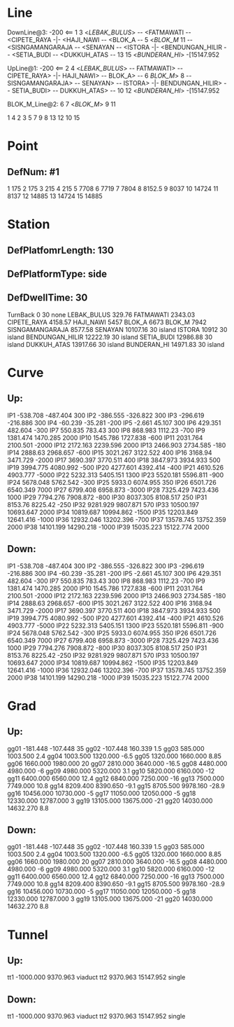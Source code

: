 # Line
DownLine@3: -200 <== <TurnBack> 1 3 <*LEBAK_BULUS*> -- <FATMAWATI  -- <CIPETE_RAYA  -|- <HAJI_NAWI   -- <BLOK_A  -- 5 <*BLOK_M*  11 -- <SISNGAMANGARAJA  -- <SENAYAN  -- <ISTORA  -|- <BENDUNGAN_HILIR  -- <SETIA_BUDI  -- <DUKKUH_ATAS  -- 13 15 <*BUNDERAN_HI*> -[15147.952

UpLine@1:   -200 <== <TurnBack> 2 4 <*LEBAK_BULUS*> --  FATMAWATI> --  CIPETE_RAYA> -|-  HAJI_NAWI>  --  BLOK_A> -- 6  *BLOK_M*> 8  --  SISNGAMANGARAJA> --  SENAYAN> --  ISTORA> -|-  BENDUNGAN_HILIR> --  SETIA_BUDI> --  DUKKUH_ATAS> -- 10 12 <*BUNDERAN_HI*> -[15147.952

BLOK_M_Line@2: 6 7 <*BLOK_M*> 9 11

1 4
2 3
5 7
9 8
13 12
10 15

# Point
## DefNum: #1
1      175
2      175
3      215
4      215
5      7708
6      7719
7      7804
8      8152.5
9      8037
10     14724
11     8137
12     14885
13     14724
15     14885

# Station
## DefPlatfomrLength: 130
## DefPlatformType: side
## DefDwellTime: 30
TurnBack         0          30   none
LEBAK_BULUS      329.76
FATMAWATI        2343.03
CIPETE_RAYA      4158.57
HAJI_NAWI        5457
BLOK_A           6673
BLOK_M           7942
SISNGAMANGARAJA  8577.58
SENAYAN          10107.16   30   island
ISTORA           10912      30   island
BENDUNGAN_HILIR  12222.19   30   island
SETIA_BUDI       12986.88   30   island
DUKKUH_ATAS      13917.66   30   island
BUNDERAN_HI      14971.83   30   island

# Curve
## Up:
IP1       -538.708     -487.404    300
IP2       -386.555     -326.822    300
IP3       -296.619     -216.886    300
IP4       -60.239      -35.281     -200
IP5       -2.661       45.107      300
IP6       429.351      482.604     -300
IP7       550.835      783.43      300
IP8       868.983      1112.23     -700
IP9       1381.474     1470.285    2000
IP10      1545.786     1727.838    -600
IP11      2031.764     2100.501    -2000
IP12      2172.163     2239.596    2000
IP13      2466.903     2734.585    -180
IP14      2888.63      2968.657    -600
IP15      3021.267     3122.522    400
IP16      3168.94      3471.729    -2000
IP17      3690.397     3770.511    400
IP18      3847.973     3934.933    500
IP19      3994.775     4080.992    -500
IP20      4277.601     4392.414    -400
IP21      4610.526     4903.777    -5000
IP22      5232.313     5405.151    1300
IP23      5520.181     5596.811    -900
IP24      5678.048     5762.542    -300
IP25      5933.0       6074.955    350
IP26      6501.726     6540.349    7000
IP27      6799.408     6958.873    -3000
IP28      7325.429     7423.436    1000
IP29      7794.276     7908.872    -800
IP30      8037.305     8108.517    250
IP31      8153.76      8225.42     -250
IP32      9281.929     9807.871    570
IP33      10500.197    10693.647   2000
IP34      10819.687    10994.862   -1500
IP35      12203.849    12641.416   -1000
IP36      12932.046    13202.396   -700
IP37      13578.745    13752.359   2000
IP38      14101.199    14290.218   -1000
IP39      15035.223    15122.774   2000

## Down:
IP1       -538.708     -487.404    300
IP2       -386.555     -326.822    300
IP3       -296.619     -216.886    300
IP4       -60.239      -35.281     -200
IP5       -2.661       45.107      300
IP6       429.351      482.604     -300
IP7       550.835      783.43      300
IP8       868.983      1112.23     -700
IP9       1381.474     1470.285    2000
IP10      1545.786     1727.838    -600
IP11      2031.764     2100.501    -2000
IP12      2172.163     2239.596    2000
IP13      2466.903     2734.585    -180
IP14      2888.63      2968.657    -600
IP15      3021.267     3122.522    400
IP16      3168.94      3471.729    -2000
IP17      3690.397     3770.511    400
IP18      3847.973     3934.933    500
IP19      3994.775     4080.992    -500
IP20      4277.601     4392.414    -400
IP21      4610.526     4903.777    -5000
IP22      5232.313     5405.151    1300
IP23      5520.181     5596.811    -900
IP24      5678.048     5762.542    -300
IP25      5933.0       6074.955    350
IP26      6501.726     6540.349    7000
IP27      6799.408     6958.873    -3000
IP28      7325.429     7423.436    1000
IP29      7794.276     7908.872    -800
IP30      8037.305     8108.517    250
IP31      8153.76      8225.42     -250
IP32      9281.929     9807.871    570
IP33      10500.197    10693.647   2000
IP34      10819.687    10994.862   -1500
IP35      12203.849    12641.416   -1000
IP36      12932.046    13202.396   -700
IP37      13578.745    13752.359   2000
IP38      14101.199    14290.218   -1000
IP39      15035.223    15122.774   2000

# Grad
## Up:
gg01    -181.448    -107.448    35
gg02    -107.448     160.339    1.5
gg03    585.000     1003.500   2.4
gg04    1003.500    1320.000   -6.5
gg05    1320.000    1660.000   8.85
gg06    1660.000    1980.000   20
gg07    2810.000    3640.000   -16.5
gg08    4480.000    4980.000   -6
gg09    4980.000    5320.000   3.1
gg10    5820.000    6160.000   -12
gg11    6400.000    6560.000   12.4
gg12    6840.000    7250.000   -16
gg13    7500.000    7749.000   10.8
gg14    8209.400    8390.650   -9.1
gg15    8705.500    9978.160   -28.9
gg16    10456.000   10730.000  -5
gg17    11050.000   12050.000  -5
gg18    12330.000   12787.000  3
gg19    13105.000   13675.000  -21
gg20    14030.000   14632.270  8.8

## Down:
gg01    -181.448    -107.448    35
gg02    -107.448     160.339    1.5
gg03    585.000     1003.500   2.4
gg04    1003.500    1320.000   -6.5
gg05    1320.000    1660.000   8.85
gg06    1660.000    1980.000   20
gg07    2810.000    3640.000   -16.5
gg08    4480.000    4980.000   -6
gg09    4980.000    5320.000   3.1
gg10    5820.000    6160.000   -12
gg11    6400.000    6560.000   12.4
gg12    6840.000    7250.000   -16
gg13    7500.000    7749.000   10.8
gg14    8209.400    8390.650   -9.1
gg15    8705.500    9978.160   -28.9
gg16    10456.000   10730.000  -5
gg17    11050.000   12050.000  -5
gg18    12330.000   12787.000  3
gg19    13105.000   13675.000  -21
gg20    14030.000   14632.270  8.8

# Tunnel
## Up:
tt1     -1000.000   9370.963  viaduct
tt2     9370.963    15147.952 single

## Down:
tt1   -1000.000   9370.963  viaduct
tt2   9370.963    15147.952 single
